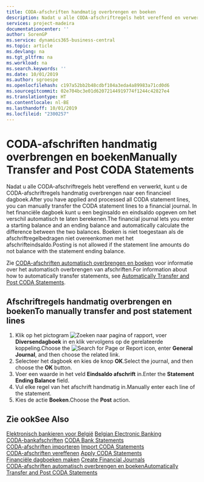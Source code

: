 ```yaml
---
title: CODA-afschriften handmatig overbrengen en boeken
description: Nadat u alle CODA-afschriftregels hebt vereffend en verwerkt, kunt u de CODA-afschriftregels handmatig overbrengen naar een financieel dagboek.
services: project-madeira
documentationcenter: ''
author: SorenGP
ms.service: dynamics365-business-central
ms.topic: article
ms.devlang: na
ms.tgt_pltfrm: na
ms.workload: na
ms.search.keywords: ''
ms.date: 10/01/2019
ms.author: sgroespe
ms.openlocfilehash: c197a52bb2b48cdbf104a3eda4a89983a71cd0d6
ms.sourcegitcommit: 02e704bc3e01d62072144919774f1244c42827e4
ms.translationtype: HT
ms.contentlocale: nl-BE
ms.lasthandoff: 10/01/2019
ms.locfileid: "2300257"
---
```

# <a name="manually-transfer-and-post-coda-statements"></a><span data-ttu-id="1ba5a-103">CODA-afschriften handmatig overbrengen en boeken</span><span class="sxs-lookup"><span data-stu-id="1ba5a-103">Manually Transfer and Post CODA Statements</span></span>
<span data-ttu-id="1ba5a-104">Nadat u alle CODA-afschriftregels hebt vereffend en verwerkt, kunt u de CODA-afschriftregels handmatig overbrengen naar een financieel dagboek.</span><span class="sxs-lookup"><span data-stu-id="1ba5a-104">After you have applied and processed all CODA statement lines, you can manually transfer the CODA statement lines to a financial journal.</span></span> <span data-ttu-id="1ba5a-105">In het financiële dagboek kunt u een beginsaldo en eindsaldo opgeven om het verschil automatisch te laten berekenen.</span><span class="sxs-lookup"><span data-stu-id="1ba5a-105">The financial journal lets you enter a starting balance and an ending balance and automatically calculate the difference between the two balances.</span></span> <span data-ttu-id="1ba5a-106">Boeken is niet toegestaan als de afschriftregelbedragen niet overeenkomen met het afschrifteindsaldo.</span><span class="sxs-lookup"><span data-stu-id="1ba5a-106">Posting is not allowed if the statement line amounts do not balance with the statement ending balance.</span></span>  

<span data-ttu-id="1ba5a-107">Zie [CODA-afschriften automatisch overbrengen en boeken](how-to-automatically-transfer-and-post-coda-statements.md) voor informatie over het automatisch overbrengen van afschriften.</span><span class="sxs-lookup"><span data-stu-id="1ba5a-107">For information about how to automatically transfer statements, see [Automatically Transfer and Post CODA Statements](how-to-automatically-transfer-and-post-coda-statements.md).</span></span>  

## <a name="to-manually-transfer-and-post-statement-lines"></a><span data-ttu-id="1ba5a-108">Afschriftregels handmatig overbrengen en boeken</span><span class="sxs-lookup"><span data-stu-id="1ba5a-108">To manually transfer and post statement lines</span></span>  

1.  <span data-ttu-id="1ba5a-109">Klik op het pictogram ![Zoeken naar pagina of rapport](../../media/ui-search/search_small.png "pictogram Zoeken naar pagina of rapport"), voer **Diversendagboek** in en klik vervolgens op de gerelateerde koppeling.</span><span class="sxs-lookup"><span data-stu-id="1ba5a-109">Choose the ![Search for Page or Report](../../media/ui-search/search_small.png "Search for Page or Report icon") icon, enter **General Journal**, and then choose the related link.</span></span>  
2.  <span data-ttu-id="1ba5a-110">Selecteer het dagboek en kies de knop **OK**.</span><span class="sxs-lookup"><span data-stu-id="1ba5a-110">Select the journal, and then choose the **OK** button.</span></span>  
3.  <span data-ttu-id="1ba5a-111">Voer een waarde in het veld **Eindsaldo afschrift** in.</span><span class="sxs-lookup"><span data-stu-id="1ba5a-111">Enter the **Statement Ending Balance** field.</span></span>  
4.  <span data-ttu-id="1ba5a-112">Vul elke regel van het afschrift handmatig in.</span><span class="sxs-lookup"><span data-stu-id="1ba5a-112">Manually enter each line of the statement.</span></span>  
5.  <span data-ttu-id="1ba5a-113">Kies de actie **Boeken**.</span><span class="sxs-lookup"><span data-stu-id="1ba5a-113">Choose the **Post** action.</span></span>  

## <a name="see-also"></a><span data-ttu-id="1ba5a-114">Zie ook</span><span class="sxs-lookup"><span data-stu-id="1ba5a-114">See Also</span></span>  
 <span data-ttu-id="1ba5a-115">[Elektronisch bankieren voor België](belgian-electronic-banking.md) </span><span class="sxs-lookup"><span data-stu-id="1ba5a-115">[Belgian Electronic Banking](belgian-electronic-banking.md) </span></span>  
 <span data-ttu-id="1ba5a-116">[CODA-bankafschriften](coda-bank-statements.md) </span><span class="sxs-lookup"><span data-stu-id="1ba5a-116">[CODA Bank Statements](coda-bank-statements.md) </span></span>  
 <span data-ttu-id="1ba5a-117">[CODA-afschriften importeren](how-to-import-coda-statements.md) </span><span class="sxs-lookup"><span data-stu-id="1ba5a-117">[Import CODA Statements](how-to-import-coda-statements.md) </span></span>  
 <span data-ttu-id="1ba5a-118">[CODA-afschriften vereffenen](how-to-apply-coda-statements.md) </span><span class="sxs-lookup"><span data-stu-id="1ba5a-118">[Apply CODA Statements](how-to-apply-coda-statements.md) </span></span>  
 <span data-ttu-id="1ba5a-119">[Financiële dagboeken maken](how-to-create-financial-journals.md) </span><span class="sxs-lookup"><span data-stu-id="1ba5a-119">[Create Financial Journals](how-to-create-financial-journals.md) </span></span>  
 [<span data-ttu-id="1ba5a-120">CODA-afschriften automatisch overbrengen en boeken</span><span class="sxs-lookup"><span data-stu-id="1ba5a-120">Automatically Transfer and Post CODA Statements</span></span>](how-to-automatically-transfer-and-post-coda-statements.md)
